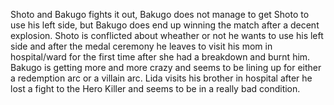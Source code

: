 Shoto and Bakugo fights it out, Bakugo does not manage to get Shoto to use his left side, but Bakugo does end up winning the match after a decent explosion. Shoto is conflicted about wheather or not he wants to use his left side and after the medal ceremony he leaves to visit his mom in hospital/ward for the first time after she had a breakdown and burnt him. Bakugo is getting more and more crazy and seems to be lining up for either a redemption arc or a villain arc. Lida visits his brother in hospital after he lost a fight to the Hero Killer and seems to be in a really bad condition.